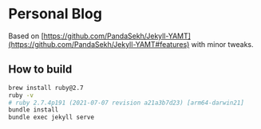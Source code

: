 # Personal Blog
Based on [https://github.com/PandaSekh/Jekyll-YAMT](https://github.com/PandaSekh/Jekyll-YAMT#features) with minor tweaks.

## How to build
```bash
brew install ruby@2.7
ruby -v
# ruby 2.7.4p191 (2021-07-07 revision a21a3b7d23) [arm64-darwin21]
bundle install
bundle exec jekyll serve
```